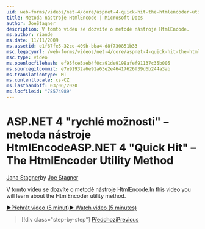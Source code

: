 ```yaml
---
uid: web-forms/videos/net-4/core/aspnet-4-quick-hit-the-htmlencoder-utility-method
title: Metoda nástroje HtmlEncode | Microsoft Docs
author: JoeStagner
description: V tomto videu se dozvíte o metodě nástroje HtmlEncode.
ms.author: riande
ms.date: 11/11/2009
ms.assetid: e1f67fe5-32ce-409b-bba4-d8f730851b33
msc.legacyurl: /web-forms/videos/net-4/core/aspnet-4-quick-hit-the-htmlencoder-utility-method
msc.type: video
ms.openlocfilehash: ef95fce5aeb4f0ca91de9198afef91137c35b005
ms.sourcegitcommit: e7e91932a6e91a63e2e46417626f39d6b244a3ab
ms.translationtype: MT
ms.contentlocale: cs-CZ
ms.lasthandoff: 03/06/2020
ms.locfileid: "78574989"
---
```

# <a name="aspnet-4-quick-hit--the-htmlencoder-utility-method"></a><span data-ttu-id="017d3-103">ASP.NET 4 "rychlé možnosti" – metoda nástroje HtmlEncode</span><span class="sxs-lookup"><span data-stu-id="017d3-103">ASP.NET 4 "Quick Hit" – The HtmlEncoder Utility Method</span></span>

<span data-ttu-id="017d3-104">[Jana Stagner](https://github.com/JoeStagner)</span><span class="sxs-lookup"><span data-stu-id="017d3-104">by [Joe Stagner](https://github.com/JoeStagner)</span></span>

<span data-ttu-id="017d3-105">V tomto videu se dozvíte o metodě nástroje HtmlEncode.</span><span class="sxs-lookup"><span data-stu-id="017d3-105">In this video you will learn about the HtmlEncoder utility method.</span></span>

[<span data-ttu-id="017d3-106">&#9654;Přehrát video (5 minut)</span><span class="sxs-lookup"><span data-stu-id="017d3-106">&#9654; Watch video (5 minutes)</span></span>](https://channel9.msdn.com/Blogs/ASP-NET-Site-Videos/aspnet-4-quick-hit-the-htmlencoder-utility-method)

> [!div class="step-by-step"]
> [<span data-ttu-id="017d3-107">Předchozí</span><span class="sxs-lookup"><span data-stu-id="017d3-107">Previous</span></span>](aspnet-4-quick-hit-predictable-client-ids.md)
